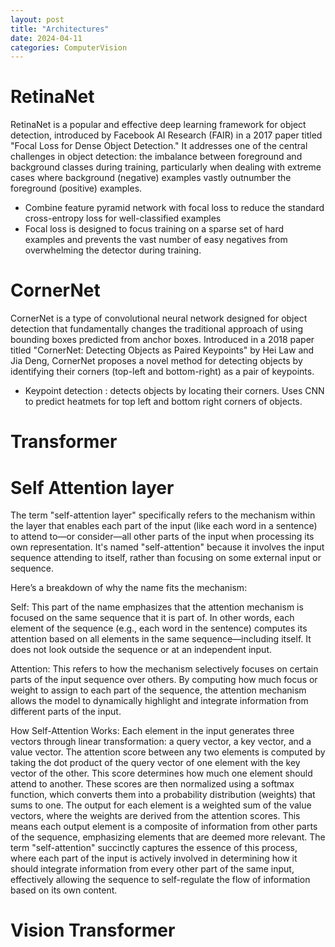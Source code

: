 ```yaml
---
layout: post
title: "Architectures"
date: 2024-04-11
categories: ComputerVision
---
```




# RetinaNet
RetinaNet is a popular and effective deep learning framework for object detection, introduced by Facebook AI Research (FAIR) in a 2017 paper titled "Focal Loss for Dense Object Detection." It addresses one of the central challenges in object detection: the imbalance between foreground and background classes during training, particularly when dealing with extreme cases where background (negative) examples vastly outnumber the foreground (positive) examples.

- Combine feature pyramid network with focal loss to reduce the standard cross-entropy loss for well-classified examples
- Focal loss is designed to focus training on a sparse set of hard examples and prevents the vast number of easy negatives from overwhelming the detector during training.

# CornerNet
CornerNet is a type of convolutional neural network designed for object detection that fundamentally changes the traditional approach of using bounding boxes predicted from anchor boxes. Introduced in a 2018 paper titled "CornerNet: Detecting Objects as Paired Keypoints" by Hei Law and Jia Deng, CornerNet proposes a novel method for detecting objects by identifying their corners (top-left and bottom-right) as a pair of keypoints.

- Keypoint detection : detects objects by locating their corners. Uses CNN to predict heatmets for top left and bottom right corners of objects.

# Transformer

# Self Attention layer

The term "self-attention layer" specifically refers to the mechanism within the layer that enables each part of the input (like each word in a sentence) to attend to—or consider—all other parts of the input when processing its own representation. It's named "self-attention" because it involves the input sequence attending to itself, rather than focusing on some external input or sequence.

Here’s a breakdown of why the name fits the mechanism:

Self: This part of the name emphasizes that the attention mechanism is focused on the same sequence that it is part of. In other words, each element of the sequence (e.g., each word in the sentence) computes its attention based on all elements in the same sequence—including itself. It does not look outside the sequence or at an independent input.

Attention: This refers to how the mechanism selectively focuses on certain parts of the input sequence over others. By computing how much focus or weight to assign to each part of the sequence, the attention mechanism allows the model to dynamically highlight and integrate information from different parts of the input.  

How Self-Attention Works:
Each element in the input generates three vectors through linear transformation: a query vector, a key vector, and a value vector.
The attention score between any two elements is computed by taking the dot product of the query vector of one element with the key vector of the other. This score determines how much one element should attend to another.
These scores are then normalized using a softmax function, which converts them into a probability distribution (weights) that sums to one.
The output for each element is a weighted sum of the value vectors, where the weights are derived from the attention scores. This means each output element is a composite of information from other parts of the sequence, emphasizing elements that are deemed more relevant.
The term "self-attention" succinctly captures the essence of this process, where each part of the input is actively involved in determining how it should integrate information from every other part of the same input, effectively allowing the sequence to self-regulate the flow of information based on its own content.



# Vision Transformer
